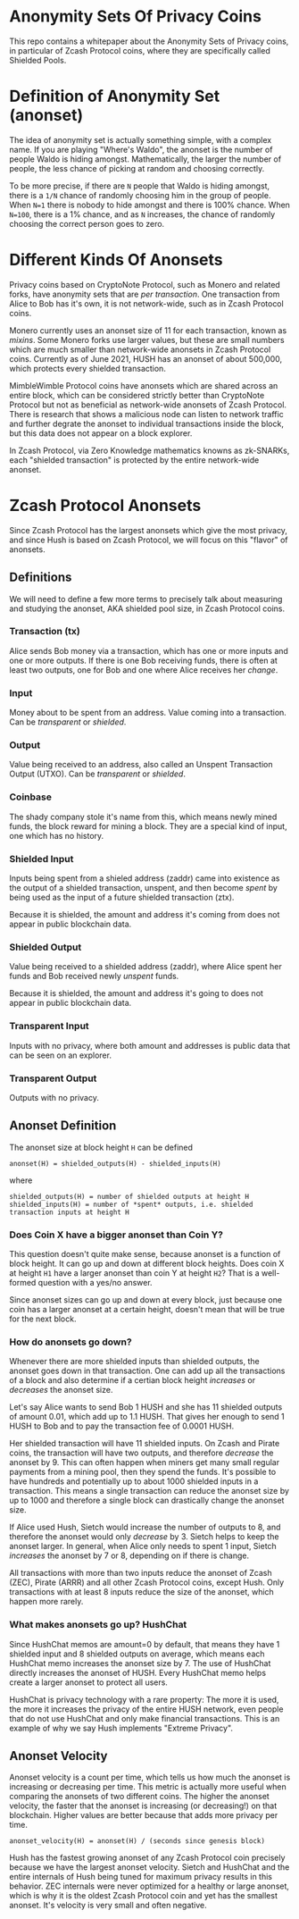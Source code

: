 # Anonymity Sets Of Privacy Coins

This repo contains a whitepaper about the Anonymity Sets of Privacy coins, in particular of Zcash Protocol coins, where they are specifically called Shielded Pools.

# Definition of Anonymity Set (anonset)

The idea of anonymity set is actually something simple, with a complex name. If you are playing "Where's Waldo", the anonset is the number of people Waldo is hiding amongst. Mathematically, the larger the number of people, the less chance of picking at random and choosing correctly.

To be more precise, if there are `N` people that Waldo is hiding amongst, there is a `1/N` chance of randomly choosing him in the group of people. When `N=1` there is nobody to hide amongst and there is 100% chance. When `N=100`, there is a 1% chance, and as `N` increases, the chance of randomly choosing the correct person goes to zero.

# Different Kinds Of Anonsets

Privacy coins based on CryptoNote Protocol, such as Monero and related forks, have anonymity sets that are *per transaction*. One transaction from Alice to Bob has it's own, it is not network-wide, such as in Zcash Protocol coins.

Monero currently uses an anonset size of 11 for each transaction, known as *mixins*. Some Monero forks use larger values, but these are small numbers which are much smaller than network-wide anonsets in Zcash Protocol coins. Currently as of June 2021, HUSH has an anonset of about 500,000, which protects every shielded transaction.

MimbleWimble Protocol coins have anonsets which are shared across an entire block, which can be considered strictly better than CryptoNote Protocol but not as beneficial as network-wide anonsets of Zcash Protocol. There is research that shows a malicious node can listen to network traffic and further degrate the anonset to individual transactions inside the block, but this data does not appear on a block explorer.

In Zcash Protocol, via Zero Knowledge mathematics knowns as zk-SNARKs, each "shielded transaction" is protected by the entire network-wide anonset.

# Zcash Protocol Anonsets

Since Zcash Protocol has the largest anonsets which give the most privacy, and since Hush is based on Zcash Protocol, we will focus on this "flavor" of anonsets.

## Definitions

We will need to define a few more terms to precisely talk about measuring and studying the anonset, AKA shielded pool size, in Zcash Protocol coins.

### Transaction (tx)

Alice sends Bob money via a transaction, which has one or more inputs and one or more outputs. If there is one Bob receiving funds, there is often at least two outputs, one for Bob and one where Alice receives her *change*.

### Input

Money about to be spent from an address. Value coming into a transaction. Can be *transparent* or *shielded*.

### Output

Value being received to an address, also called an Unspent Transaction Output (UTXO). Can be *transparent* or *shielded*.

### Coinbase

The shady company stole it's name from this, which means newly mined funds, the block reward for mining a block. They are a special kind of input, one which has no history.

### Shielded Input

Inputs being spent from a shieled address (zaddr) came into existence as the output of a shielded transaction, unspent, and then become *spent* by being used as the input of a future shielded transaction (ztx).

Because it is shielded, the amount and address it's coming from does not appear in public blockchain data.

### Shielded Output

Value being received to a shielded address (zaddr), where Alice spent her funds and Bob received newly *unspent* funds.

Because it is shielded, the amount and address it's going to does not appear in public blockchain data.

### Transparent Input

Inputs with no privacy, where both amount and addresses is public data that can be seen on an explorer.

### Transparent Output

Outputs with no privacy.


## Anonset Definition

The anonset size at block height `H` can be defined

```
anonset(H) = shielded_outputs(H) - shielded_inputs(H)
```

where

```
shielded_outputs(H) = number of shielded outputs at height H
shielded_inputs(H) = number of *spent* outputs, i.e. shielded transaction inputs at height H
```

### Does Coin X have a bigger anonset than Coin Y?

This question doesn't quite make sense, because anonset is a function of block height. It can go up and down at different block heights. Does coin X at height `H1` have a larger anonset than coin Y at height `H2`? That is a well-formed question with a yes/no answer.

Since anonset sizes can go up and down at every block, just because one coin has a larger anonset at a certain height, doesn't mean that will be true for the next block.

### How do anonsets go down?

Whenever there are more shielded inputs than shielded outputs, the anonset goes down in that transaction. One can add up all the transactions of a block and also determine if a certian block height *increases* or *decreases* the anonset size.

Let's say Alice wants to send Bob 1 HUSH and she has 11 shielded outputs of amount 0.01, which add up to 1.1 HUSH. That gives her enough to send 1 HUSH to Bob and to pay the transaction fee of 0.0001 HUSH.

Her shielded transaction will have 11 shielded inputs. On Zcash and Pirate coins, the transaction will have two outputs, and therefore *decrease* the anonset by 9. This can often happen when miners get many small regular payments from a mining pool, then they spend the funds. It's possible to have hundreds and potentially up to about 1000 shielded inputs in a transaction. This means a single transaction can reduce the anonset size by up to 1000 and therefore a single block can drastically change the anonset size.

If Alice used Hush, Sietch would increase the number of outputs to 8, and therefore the anonset would only *decrease* by 3. Sietch helps to keep the anonset larger. In general, when Alice only needs to spent 1 input, Sietch *increases* the anonset by 7 or 8, depending on if there is change.

All transactions with more than two inputs reduce the anonset of Zcash (ZEC), Pirate (ARRR) and all other Zcash Protocol coins, except Hush. Only transactions with at least 8 inputs reduce the size of the anonset, which happen more rarely.

### What makes anonsets go up? HushChat

Since HushChat memos are amount=0 by default, that means they have 1 shielded input and 8 shielded outputs on average, which means each HushChat memo increases the anonset size by 7. The use of HushChat directly increases the anonset of HUSH. Every HushChat memo helps create a larger anonset to protect all users.

HushChat is privacy technology with a rare property: The more it is used, the more it increases the privacy of the entire HUSH network, even people that do not use HushChat and only make financial transactions. This is an example of why we say Hush implements "Extreme Privacy".

## Anonset Velocity

Anonset velocity is a count per time, which tells us how much the anonset is increasing or decreasing per time. This metric is actually more useful when comparing the anonsets of two different coins. The higher the anonset velocity, the faster that the anonset is increasing (or decreasing!) on that blockchain. Higher values are better because that adds more privacy per time. 

```
anonset_velocity(H) = anonset(H) / (seconds since genesis block)
```

Hush has the fastest growing anonset of any Zcash Protocol coin precisely because we have the largest anonset velocity. Sietch and HushChat and the entire internals of Hush being tuned for maximum privacy results in this behavior. ZEC internals were never optimized for a healthy or large anonset, which is why it is the oldest Zcash Protocol coin and yet has the smallest anonset. It's velocity is very small and often negative.

